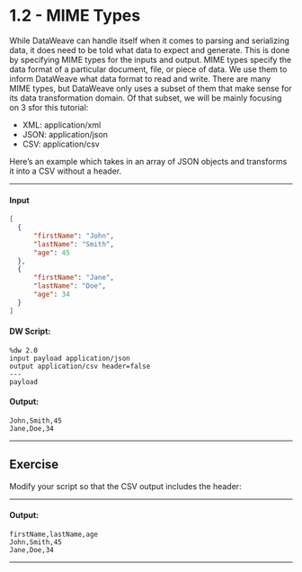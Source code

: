 # 1.2 - MIME Types

While DataWeave can handle itself when it comes to parsing and serializing data, it does need to be told what data to expect and generate. This is done by specifying MIME types for the inputs and output. MIME types specify the data format of a particular document, file, or piece of data. We use them to inform DataWeave what data format to read and write. There are many MIME types, but DataWeave only uses a subset of them that make sense for its data transformation domain. Of that subset, we will be mainly focusing on 3 sfor this tutorial:

* XML: application/xml
* JSON: application/json
* CSV: application/csv

Here’s an example which takes in an array of JSON objects and transforms it into a CSV without a header.

---
#### Input
```json
[
  {
      "firstName": "John",
      "lastName": "Smith",
      "age": 45
  },
  {
      "firstName": "Jane",
      "lastName": "Doe",
      "age": 34
  }
]
```

#### DW Script:
```dw
%dw 2.0
input payload application/json
output application/csv header=false
---
payload
```
#### Output:
```csv
John,Smith,45
Jane,Doe,34
```
---

## Exercise

Modify your script so that the CSV output includes the header:

---
#### Output:
```csv
firstName,lastName,age
John,Smith,45
Jane,Doe,34
```
---

